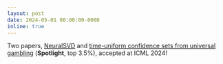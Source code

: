 ```yaml
---
layout: post
date: 2024-05-01 00:00:00-0000
inline: true
---
```


Two papers, [NeuralSVD](https://openreview.net/forum?id=qESG5HaaoJ) and [time-uniform confidence sets from universal gambling](https://openreview.net/forum?id=mu7Er7f9NQ) (**Spotlight**, top 3.5%), accepted at ICML 2024!
